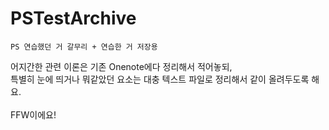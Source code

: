 # PSTestArchive

```PS 연습했던 거 갈무리 + 연습한 거 저장용```

어지간한 관련 이론은 기존 Onenote에다 정리해서 적어놓되, <br>
특별히 눈에 띄거나 뭐같았던 요소는 대충 텍스트 파일로 정리해서 같이 올려두도록 해요.
<br><br>
FFW이에요!
